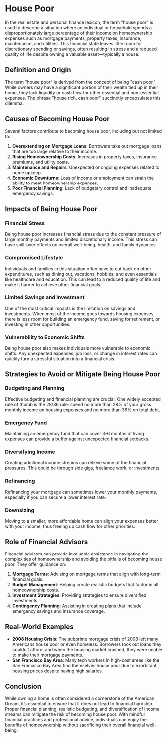 # House Poor

In the real estate and personal finance lexicon, the term "house poor" is used to describe a situation where an individual or household spends a disproportionately large percentage of their income on homeownership expenses such as mortgage payments, property taxes, insurance, maintenance, and utilities. This financial state leaves little room for discretionary spending or savings, often resulting in stress and a reduced quality of life despite owning a valuable asset—typically a house.

## Definition and Origin

The term "house poor" is derived from the concept of being "cash poor." While owners may have a significant portion of their wealth tied up in their home, they lack liquidity or cash flow for other essential and non-essential expenses. The phrase "house rich, cash poor" succinctly encapsulates this dilemma.

## Causes of Becoming House Poor

Several factors contribute to becoming house poor, including but not limited to:

1. **Overextending on Mortgage Loans**: Borrowers take out mortgage loans that are too large relative to their income.
2. **Rising Homeownership Costs**: Increases in property taxes, insurance premiums, and utility costs.
3. **Maintenance and Repairs**: Unexpected or ongoing expenses related to home upkeep.
4. **Economic Downturns**: Loss of income or employment can strain the ability to meet homeownership expenses.
5. **Poor Financial Planning**: Lack of budgetary control and inadequate emergency savings.

## Impacts of Being House Poor

### Financial Stress

Being house poor increases financial stress due to the constant pressure of large monthly payments and limited discretionary income. This stress can have spill-over effects on overall well-being, health, and family dynamics.

### Compromised Lifestyle

Individuals and families in this situation often have to cut back on other expenditures, such as dining out, vacations, hobbies, and even essentials like healthcare and education. This can lead to a reduced quality of life and make it harder to achieve other financial goals.

### Limited Savings and Investment

One of the most critical impacts is the limitation on savings and investments. When most of the income goes towards housing expenses, there is less room for building an emergency fund, saving for retirement, or investing in other opportunities.

### Vulnerability to Economic Shifts

Being house poor also makes individuals more vulnerable to economic shifts. Any unexpected expenses, job loss, or change in interest rates can quickly turn a stressful situation into a financial crisis.

## Strategies to Avoid or Mitigate Being House Poor

### Budgeting and Planning

Effective budgeting and financial planning are crucial. One widely accepted rule of thumb is the 28/36 rule: spend no more than 28% of your gross monthly income on housing expenses and no more than 36% on total debt.

### Emergency Fund

Maintaining an emergency fund that can cover 3-6 months of living expenses can provide a buffer against unexpected financial setbacks.

### Diversifying Income

Creating additional income streams can relieve some of the financial pressures. This could be through side gigs, freelance work, or investments.

### Refinancing

Refinancing your mortgage can sometimes lower your monthly payments, especially if you can secure a lower interest rate.

### Downsizing

Moving to a smaller, more affordable home can align your expenses better with your income, thus freeing up cash flow for other priorities.

## Role of Financial Advisors

Financial advisors can provide invaluable assistance in navigating the complexities of homeownership and avoiding the pitfalls of becoming house poor. They offer guidance on:

1. **Mortgage Terms**: Advising on mortgage terms that align with long-term financial goals.
2. **Budget Management**: Helping create realistic budgets that factor in all homeownership costs.
3. **Investment Strategies**: Providing strategies to ensure diversified investments.
4. **Contingency Planning**: Assisting in creating plans that include emergency savings and insurance coverage.

## Real-World Examples

- **2008 Housing Crisis**: The subprime mortgage crisis of 2008 left many Americans house poor or even homeless. Borrowers took out loans they couldn’t afford, and when the housing market crashed, they were unable to make their mortgage payments.
- **San Francisco Bay Area**: Many tech workers in high-cost areas like the San Francisco Bay Area find themselves house poor due to exorbitant housing prices despite having high salaries. 

## Conclusion

While owning a home is often considered a cornerstone of the American Dream, it’s essential to ensure that it does not lead to financial hardship. Proper financial planning, realistic budgeting, and diversification of income streams can mitigate the risk of becoming house poor. With mindful financial practices and professional advice, individuals can enjoy the benefits of homeownership without sacrificing their overall financial well-being.